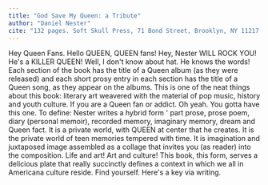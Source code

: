 ```yaml
---
title: "God Save My Queen: a Tribute"
author: "Daniel Nester"
cite: "132 pages. Soft Skull Press, 71 Bond Street, Brooklyn, NY 11217. www.softskull.com"
---
```


Hey Queen Fans. Hello QUEEN, QUEEN fans! Hey, Nester WILL ROCK YOU! He's a KILLER QUEEN! Well, I don't know about hat. He knows the words! Each section of the book has the title of a Queen album (as they were released) and each short prosy entry in each section has the title of a Queen song, as they appear on the albums. This is one of the neat things about this book: literary art weavered with the material of pop music, history and youth culture. If you are a Queen fan or addict. Oh yeah. You gotta have this one. To define: Nester writes a hybrid form ' part prose, prose poem, diary (personal memoir), recorded memory, imaginary memory, dream and Queen fact. It is a private world, with QUEEN at center that he creates. It is the private world of teen memories tempered with time. It is imagination and juxtaposed image assembled as a collage that invites you (as reader) into the composition. Life and art! Art and culture! This book, this form, serves a delicious plate that really succinctly defines a context in which we all in Americana culture reside. Find yourself. Here's a key via writing.
